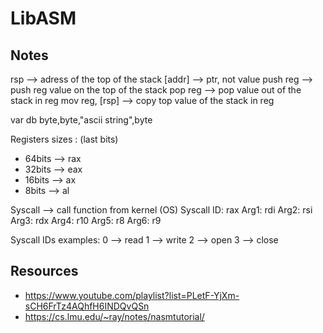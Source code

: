 # LibASM

## Notes

rsp --> adress of the top of the stack
[addr] --> ptr, not value
push reg --> push reg value on the top of the stack
pop reg --> pop value out of the stack in reg
mov reg, [rsp] --> copy top value of the stack in reg

var db byte,byte,"ascii string",byte

Registers sizes :
(last bits)
- 64bits --> rax
- 32bits --> eax
- 16bits --> ax
- 8bits --> al

Syscall --> call function from kernel (OS)
Syscall ID: rax
Arg1: rdi
Arg2: rsi
Arg3: rdx
Arg4: r10
Arg5: r8
Arg6: r9

Syscall IDs examples:
0 --> read
1 --> write
2 --> open
3 --> close

## Resources
- https://www.youtube.com/playlist?list=PLetF-YjXm-sCH6FrTz4AQhfH6INDQvQSn
- https://cs.lmu.edu/~ray/notes/nasmtutorial/
